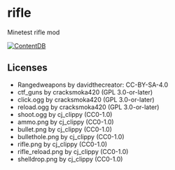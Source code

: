# rifle
Minetest rifle mod

[![ContentDB](https://content.minetest.net/packages/cj_clippy/rifle/shields/title/)](https://content.minetest.net/packages/cj_clippy/rifle/)


## Licenses

* Rangedweapons by davidthecreator: CC-BY-SA-4.0
* ctf_guns by cracksmoka420 (GPL 3.0-or-later)
* click.ogg by cracksmoka420 (GPL 3.0-or-later)
* reload.ogg by cracksmoka420 (GPL 3.0-or-later)
* shoot.ogg by cj_clippy (CC0-1.0)
* ammo.png by cj_clippy (CC0-1.0)
* bullet.png by cj_clippy (CC0-1.0)
* bullethole.png by cj_clippy (CC0-1.0)
* rifle.png by cj_clippy (CC0-1.0)
* rifle_reload.png by cj_clippy (CC0-1.0)
* shelldrop.png by cj_clippy (CC0-1.0)
